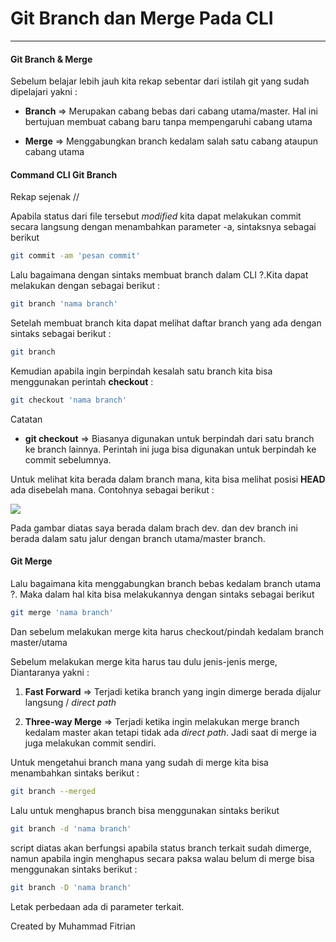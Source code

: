 # Git Branch dan Merge Pada CLI

---

#### Git Branch & Merge

Sebelum belajar lebih jauh kita rekap sebentar dari istilah git yang sudah dipelajari yakni :

- **Branch** => Merupakan cabang bebas dari cabang utama/master. Hal ini bertujuan membuat cabang baru tanpa mempengaruhi cabang utama

- **Merge** => Menggabungkan branch kedalam salah satu cabang ataupun cabang utama

#### Command CLI Git Branch

Rekap sejenak //

Apabila status dari file tersebut *modified* kita dapat melakukan commit secara langsung dengan menambahkan parameter -a, sintaksnya sebagai berikut

```bash
git commit -am 'pesan commit'
```

Lalu bagaimana dengan sintaks membuat branch dalam CLI ?.Kita dapat melakukan dengan sebagai berikut :

```bash
git branch 'nama branch'
```

Setelah membuat branch kita dapat melihat daftar branch yang ada dengan sintaks sebagai berikut :

```bash
git branch
```

Kemudian apabila ingin berpindah kesalah satu branch kita bisa menggunakan perintah **checkout** :

```bash
git checkout 'nama branch'
```

Catatan

- **git checkout** => Biasanya digunakan untuk berpindah dari satu branch ke branch lainnya. Perintah ini juga bisa digunakan untuk berpindah ke commit sebelumnya.

Untuk melihat kita berada dalam branch mana, kita bisa melihat posisi **HEAD** ada disebelah mana. Contohnya sebagai berikut :

![](/home/iyan/.config/marktext/images/2022-07-14-12-04-11-image.png)

Pada gambar diatas saya berada dalam brach dev. dan dev branch ini berada dalam satu jalur dengan branch utama/master branch.

#### Git Merge

Lalu bagaimana kita menggabungkan branch bebas kedalam branch utama ?. Maka dalam hal kita bisa melakukannya dengan sintaks sebagai berikut

```bash
git merge 'nama branch'
```

Dan sebelum melakukan merge kita harus checkout/pindah kedalam branch master/utama

Sebelum melakukan merge kita harus tau dulu jenis-jenis merge, Diantaranya yakni :

1. **Fast Forward** => Terjadi ketika branch yang ingin dimerge berada dijalur langsung / *direct path*

2. **Three-way Merge** => Terjadi ketika ingin melakukan merge branch kedalam master akan tetapi tidak ada *direct path*. Jadi saat di merge ia juga melakukan commit sendiri.

Untuk mengetahui branch mana yang sudah di merge kita bisa menambahkan sintaks berikut :

```bash
git branch --merged
```

Lalu untuk menghapus branch bisa menggunakan sintaks berikut

```bash
git branch -d 'nama branch'
```

script diatas akan berfungsi apabila status branch terkait sudah dimerge, namun apabila ingin menghapus secara paksa walau belum di merge bisa menggunakan sintaks berikut :

```bash
git branch -D 'nama branch'
```

Letak perbedaan ada di parameter terkait.

Created by Muhammad Fitrian
